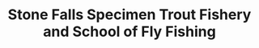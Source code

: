 ---
title: "Stone Falls Specimen Trout Fishery and School of Fly Fishing"
address: "Stone Falls Specimin Trout Fishery, 63 Altikeeragh Road, Castlerock, Co. Derry, BT51 4SR"
tel: "+44 (0)28 7084 8380"
county: "Derry"
category: "Game Angling"
type: "Content"
lat: "55.16653823852539"
lng: "-6.787068843841553"
---